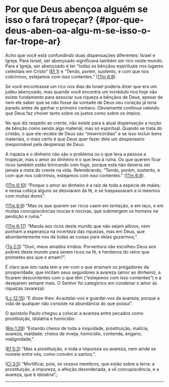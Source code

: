 # Por que Deus abençoa alguém se isso o fará tropeçar? {#por-que-deus-aben-oa-algu-m-se-isso-o-far-trope-ar}

Acho que você está confundindo duas dispensações diferentes: Israel e Igreja. Para Israel, ser abençoado significava também ser rico neste mundo. Para a Igreja, ser abençoado é ter “todas as bênçãos espirituais nos lugares celestiais em Cristo” ([Ef 1](http://bibliaonline.com.br/acf/ef/1)) e “Tendo, porém, sustento, e com que nos cobrirmos, estejamos com isso contentes.” ([1Tm 6:8](http://bibliaonline.com.br/acf/1tm/6/8)).

Se você encontrasse um rico nos dias de Israel poderia dizer que era um judeu abençoado, mas quando você encontra um incrédulo rico hoje não existe fundamento para associar sua riqueza a bênçãos de Deus, apesar de nem ele saber que se não fosse da vontade de Deus seu coração já teria parado antes de ganhar o primeiro centavo. Obviamente continua valendo que Deus faz chover tanto sobre os justos como sobre os ímpios.

No que diz respeito ao crente, não existe para a atual dispensação a noção de bênção como sendo algo material, mas só espiritual. Quando se trata do cristão, o que ele recebe de Deus são “misericórdias” e se isso incluir bens materiais, o mais certo é que Deus quer fazer dele um despenseiro (responsável pela despensa) de Deus.

A riqueza e o dinheiro não são o problema ou o que leva a pessoa a tropeçar, mas o amor ao dinheiro é o que leva à ruína. Os que querem ficar ricos também estão brincando com fogo, porque esta não deveria ser jamais a meta do crente na vida. Relembrando, ”Tendo, porém, sustento, e com que nos cobrirmos, estejamos com isso contentes.” ([1Tm 6:8](http://bibliaonline.com.br/acf/1tm/6/8)).

([1Tm 6:10](http://bibliaonline.com.br/acf/1tm/6/10)) “Porque o amor ao dinheiro é a raiz de toda a espécie de males; e nessa cobiça alguns se desviaram da fé, e se traspassaram a si mesmos com muitas dores”.

([1Tm 6:9](http://bibliaonline.com.br/acf/1tm/6/9)) “Mas os que querem ser ricos caem em tentação, e em laço, e em muitas concupiscências loucas e nocivas, que submergem os homens na perdição e ruína.”

([1Tm 6:17](http://bibliaonline.com.br/acf/1tm/6/17)) “Manda aos ricos deste mundo que não sejam altivos, nem ponham a esperança na incerteza das riquezas, mas em Deus, que abundantemente nos dá todas as coisas para delas gozarmos;”.

([Tg 2:5](http://bibliaonline.com.br/acf/tg/2/5)) “Ouvi, meus amados irmãos: Porventura não escolheu Deus aos pobres deste mundo para serem ricos na fé, e herdeiros do reino que prometeu aos que o amam?”.

É claro que isto nada tem a ver com o que ensinam os pregadores da prosperidade, que incitam seus seguidores à avareza (amor ao dinheiro), a ficarem descontentes com o que têm (“estejamos com isso contentes”) e a desejarem sempre mais. O Senhor foi categórico em condenar o amor às riquezas (avareza):

([Lc 12:15](http://bibliaonline.com.br/acf/lc/12/15)) “E disse-lhes: Acautelai-vos e guardai-vos da avareza; porque a vida de qualquer não consiste na abundância do que possui”.

O apóstolo Paulo chegou a colocar a avareza entre pecados como prostituição, idolatria e homicídio:

([Rm 1:29](http://bibliaonline.com.br/acf/rm/1/29)) “Estando cheios de toda a iniquidade, prostituição, malícia, avareza, maldade; cheios de inveja, homicídio, contenda, engano, malignidade;”.

([Ef 5:3](http://bibliaonline.com.br/acf/ef/5/3)) “Mas a prostituição, e toda a impureza ou avareza, nem ainda se nomeie entre vós, como convém a santos;”.

([Cl 3:5](http://bibliaonline.com.br/acf/cl/3/5)) “Mortificai, pois, os vossos membros, que estão sobre a terra: a prostituição, a impureza, o afeição desordenada, a vil concupiscência, e a avareza, que é idolatria”.;

*****